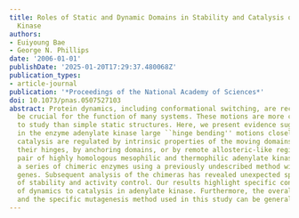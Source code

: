 ```yaml
---
title: Roles of Static and Dynamic Domains in Stability and Catalysis of Adenylate
  Kinase
authors:
- Euiyoung Bae
- George N. Phillips
date: '2006-01-01'
publishDate: '2025-01-20T17:29:37.480068Z'
publication_types:
- article-journal
publication: '*Proceedings of the National Academy of Sciences*'
doi: 10.1073/pnas.0507527103
abstract: Protein dynamics, including conformational switching, are recognized to
  be crucial for the function of many systems. These motions are more challenging
  to study than simple static structures. Here, we present evidence suggesting that
  in the enzyme adenylate kinase large ``hinge bending'' motions closely related to
  catalysis are regulated by intrinsic properties of the moving domains and not by
  their hinges, by anchoring domains, or by remote allosteric-like regions. From a
  pair of highly homologous mesophilic and thermophilic adenylate kinases, we generated
  a series of chimeric enzymes using a previously undescribed method with synthetic
  genes. Subsequent analysis of the chimeras has revealed unexpected spatial separation
  of stability and activity control. Our results highlight specific contributions
  of dynamics to catalysis in adenylate kinase. Furthermore, the overall strategy
  and the specific mutagenesis method used in this study can be generally applied.
---
```

